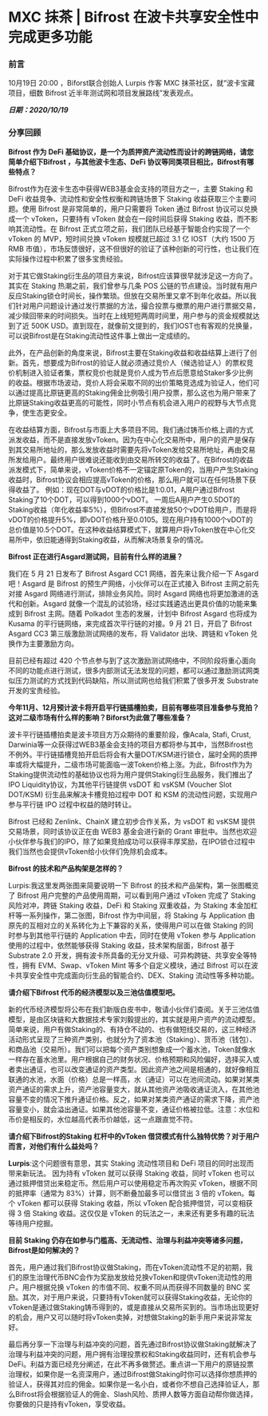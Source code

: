 # MXC 抹茶 | Bifrost 在波卡共享安全性中完成更多功能

### 前言

10月19日 20:00 ，Biforst联合创始人 Lurpis 作客 MXC 抹茶社区，就“波卡宝藏项目，细数 Bifrost 近半年测试网和项目发展路线”发表观点。

***日期：2020/10/19***

### 分享回顾

**Bifrost 作为 DeFi 基础协议，是一个为质押资产流动性而设计的跨链网络，请您简单介绍下Bifrost ，与其他波卡生态、DeFi 协议等同类项目相比，Bifrost有哪些特点？**

Bifrost作为在波卡生态中获得WEB3基金会支持的项目方之一，主要 Staking 和 DeFi 收益竞争、流动性和安全性权衡和跨链场景下 Staking 收益获取三个主要问题。使用 Bifrost 是非常简单的，用户只需要将 Token 通过 Bifrost 协议可以兑换成一个 vToken，只要持有 vToken 就会在一段时间后获得 Staking 收益，而不影响其流动性。在 Bifrost 正式立项之前，我们团队已经基于智能合约实现了一个 vToken 的 MVP，短时间兑换 vToken 规模就已超过 3.1 亿 IOST（大约 1500 万 RMB 市值），市场反馈很好，这不但很好的验证了该种创新的可行性，也让我们在实际操作过程中积累了很多宝贵经验。

对于其它做Staking衍生品的项目方来说，Bifrost应该算很早就涉足这一方向了。其实在 Staking 热潮之前，我们曾参与几条 POS 公链的节点建设。当时就有用户反应Staking锁仓时间长，操作繁琐。但放在交易所里又拿不到年化收益。所以我们针对用户问题设计通过发行票据的方法，撮合投票与撤票的用户进行票据交易，减少赎回带来的时间损失。当时在上线短短两周时间里，用户参与的资金规模就达到了近 500K USD。直到现在，就像前文提到的，我们IOST也有客观的兑换量，可以说Bifrost是在Staking流动性这件事上做出一定成绩的。 

此外，在产品创新的角度来说，Bifrost主要在Staking收益和收益结算上进行了创新。首先，想要成为Bifrost的验证人就必须通过竞价人（候选验证人）的票权竞价机制进入验证者集，票权竞价也就是竞价人成为节点后愿意给Staker多少比例的收益。根据市场波动，竞价人将会采取不同的出价策略竞选成为验证人，他们可以通过提高比原链更高的Staking佣金比例吸引用户投票，那么这也为用户带来了比原链Staking收益更高的可能性，同时小节点有机会进入用户的视野与大节点竞争，使生态更安全。

在收益结算方面，Bifrost与市面上大多项目不同。我们通过铸币价格上调的方式派发收益，而不是直接发放vToken。因为在中心化交易所中，用户的资产是保存到其交易所地址的，那么发放收益时需要先将vToken发给交易所地址，再由交易所发给用户。最终用户很难说还能收到由交易所转交的收益了。在Bifrost的收益派发模式下，简单来说，vToken价格不一定锚定原Token的，当用户产生Staking收益时，Bifrost协议会相应提高vToken的价格，那么用户就可以在任何场景下获得收益了。 例如：现在DOT与vDOT的价格比是1:0.01，A用户通过Bifrost Staking了10个DOT，可以得到1000个vDOT。 一周后A用户产生0.5DOT的Staking收益（年化收益率5%），但Bifrost不直接发放50个vDOT给用户，而是将vDOT的价格提升5%，即vDOT价格升至0.0105。现在用户持有1000个vDOT的总价值是10.5个DOT。在这种收益结算模式下，就算用户将vToken放在中心化交易所中，依旧能通得到Staking收益，从而解决场景复杂的情况。

**Bifrost 正在进行Asgard测试网，目前有什么样的进展？** 

我们在 5 月 21 日发布了 Bifrost Asgard CC1 网络，首先来让我介绍一下 Asgard 吧！Asgard 是 Bifrost 的预生产网络，小伙伴可以在正式接入 Bifrost 主网之前先对接 Asgard 网络进行测试，排除业务风险。同时 Asgard 网络也将更加激进的迭代和创新。Asgard 就像一个混乱的试验场，经过实践遴选出更具价值的功能来集成到 Bifrost 主网。随着 Polkadot 生态的发展，计划中 Bifrost Asgard 也将成为 Kusama 的平行链网络，来完成首次平行链的对接。9 月 21 日，开启了 Bifrost Asgard CC3 第三版激励测试网络的发布，将 Validator 出块、跨链和 vToken 兑换作为主要激励方向。 

目前已经有超过 420 个节点参与到了这次激励测试网络中，不同阶段将重心面向不同的功能点进行测试，很多内部测试无法发现的问题，都可以通过激励测试网类似压力测试的方式找到代码缺陷，所以测试网也给我们积累了很多开发 Substrate 开发的宝贵经验。

**今年11月、12月预计波卡将开启平行链插槽拍卖，目前有哪些项目准备参与竞拍？这对二级市场有什么样的影响？Biforst为此做了哪些准备？**

波卡平行链插槽拍卖是波卡项目方万众期待的重要阶段，像Acala, Stafi, Crust, Darwinia等一众获得过WEB3基金会支持的项目方都将参与其中，当然Bifrost也不例外。平行链插槽竞拍开启后将会有大量DOT/KSM进行锁仓，届时全网的质押率或将大幅提升，二级市场可能面临一波Token价格上涨。为此，Bifrost作为为Staking提供流动性的基础协议也将为用户提供Staking衍生品服务，我们推出了IPO Liquidity协议，为其他平行链提供 vsDOT 和 vsKSM (Voucher Slot DOT/KSM) 衍生品来解决卡槽竞拍过程中 DOT 和 KSM 的流动性问题，实现用户参与平行链 IPO 过程中权益的随时转让。

Bifrost 已经和 Zenlink、ChainX 建立初步合作关系，为 vsDOT 和 vsKSM 提供交易场景，同时该协议正在由 WEB3 基金会进行新的 Grant 审批中。当然也欢迎小伙伴参与我们的IPO，除了如果竞拍成功可以获得丰厚奖励，在IPO锁仓过程中我们当然也会提供vToken给小伙伴们免除机会成本。

**Bifrost 的技术和产品构架是怎样的？**

Lurpis:我这里发两张图来简要说明一下 Bifrost 的技术和产品架构，第一张图概览了 Bifrost 用户完整的产品使用周期，可以看到用户通过 vToken 完成了 Staking 风险对冲，跨链 Staking 收益，DeFi 和 Staking 双重收益，为 Staking 本金加杠杆等一系列操作，第二张图，Bifrost 作为中间层，将 Staking 与 Application 由原先的互相对立的关系转化为上下兼容的关系，使得用户可以在做 Staking 的同时参与到其他平行链的 Application 中去，同时在使用 vToken 参与 Application 使用的过程中，依然能够获得 Staking 收益，技术架构层面，Bifrost 基于 Substrate 2.0 开发，拥有波卡所具备的无分叉升级、可异构跨链、共享安全等特性，拥有 EVM、Swap、vToken Mint 等多个自定义模块，通过 Bifrost 可以在波卡共享安全性中完成面向衍生品的智能合约、DEX、Staking 流动性等多种功能。

**请介绍下Bifrost 代币的经济模型以及三池估值模型吧。**

新的代币经济模型将公布在我们新版白皮书中，敬请小伙伴们查阅。关于三池估值模型，是由区块链和大数据技术专家刘毅提出的，其实就是用户资产的流动模型。简单来说，用户有做Staking的、有持仓不动的、也有做短线交易的，这三种经济活动形式呈现了三种资产类别，也就分为了资本池（Staking）、货币池（钱包）、和商品池（交易所）。我们可以把每个资产类别想象成一个蓄水池，Token就像水一样存在蓄水池里。用户根据自己的财务状况、价格预期和风险偏好，选择买入或者卖出通证，也可以改变通证的资产类型。因此资产池之间是相通的，就好像相互联通的水池，水面（价格）总是一样高，水（通证）可以在池间流动。如果对某类资产通证的需求上升，资产池容量变大，就从其他资产池吸收通证流入，在其他池容量不变的情况下推升通证价格。反之，如果对某类资产通证的需求下降，资产池容量变小，就会溢出通证。如果其他池容量不变，通证价格被拉低。注意：水位和币价是相反的，水位越高代表币价越低，这一点跟直觉不符。

**请介绍下Bifrost的Staking 杠杆中的vToken 借贷模式有什么独特优势？对于用户而言，对他们有什么益处吗？**

**Lurpis**:这个问题很有意思，其实 Staking 流动性项目和 DeFi 项目的同时出现而带来新玩法。 因为持有 vToken 就可以获得 Staking 收益，同时 vToken 也可以通过抵押借贷出来稳定币。然后用户可以使用稳定币再次购买 vToken，根据不同的抵押率（通常为 83%）计算，则不断叠加最多可以借贷出 3 倍的 vToken。每个 vToken 都可以获得 Staking 收益，所以 vToken 配合抵押借贷，可以变相获得 3 倍 Staking 收益。这仅仅是 vToken 的玩法之一，未来还有更多有趣的玩法等待用户挖掘。

**目前 Staking 仍存在如参与门槛高、无流动性、治理与利益冲突等诸多问题，Bifrost是如何解决的？**

首先，用户通过我们Bifrost协议做Staking，而在vToken流动性不足的初期，我们的原生治理代币BNC会作为奖励发放给兑换vToken和提供vToken流动性的用户。用户根据兑换 vToken 的市值不同、权重不同从而获得不同数量的 BNC 奖励。其次，对于用户来说，只要持有vToken就可以获得Staking收益，无论你的vToken是通过做Staking铸币得到的，或是直接从交易所买到的。当市场出现更好的机会，用户又可以随时将vToken卖掉，对想做Staking的新手用户来说非常友好。

最后再分享一下治理与利益冲突的问题，首先通过Bifrost协议做Staking就解决了治理与利益冲突的问题，用户拥有治理投票权和Staking收益同时，还有机会参与DeFi。利益方面已经充分阐述，在此不再多做赘述。重点讲一下用户的原链投票治理权，如果你是一名资深用户，通过Bifrost做Staking时你可以选择你想质押的验证人，获得其对应的佣金。如果你是一名小白，或者你不想自己选择验证人，那么Bifrost将会根据验证人的佣金、Slash风险、质押人数等方面自动帮你做选择，你要做的只是持有vToken，享受收益。